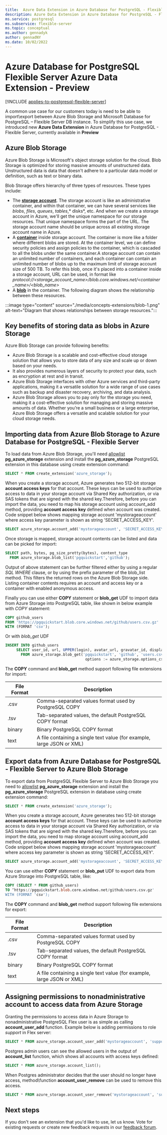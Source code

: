 ```yaml
---
title:  Azure Data Extension in Azure Database for PostgreSQL - Flexible Server -Preview
description: Azure Data Extension in Azure Database for PostgreSQL - Flexible Server -Preview
ms.service: postgresql
ms.subservice: flexible-server
ms.topic: conceptual
ms.author: gennadyk
author: gennadNY
ms.date: 10/02/2022
---
```

# Azure Database for PostgreSQL Flexible Server Azure Data Extension - Preview

[!INCLUDE [applies-to-postgresql-flexible-server](../includes/applies-to-postgresql-flexible-server.md)]

A common use case for our customers today is need to be able to import\export between Azure Blob Storage and Microsoft Database for PostgreSQL – Flexible Server DB instance. To simplify this use case, we introduced new **Azure Data Extension** in Azure Database for PostgreSQL - Flexible Server, currently available in **Preview**

## Azure Blob Storage

Azure Blob Storage is Microsoft's object storage solution for the cloud. Blob Storage is optimized for storing massive amounts of unstructured data. Unstructured data is data that doesn't adhere to a particular data model or definition, such as text or binary data.

Blob Storage offers hierarchy of three types of resources. These types include:
* The [**storage account**](../../storage/blobs/storage-blobs-introduction.md#storage-accounts). The storage account is like an administrative container, and within that container, we can have several services like *blobs*, *files*, *queues*, *tables*,* disks*, etc. And when we create a storage account in Azure, we'll get the unique namespace for our storage resources. That unique namespace forms the part of the URL. The storage account name should be unique across all existing storage account name in Azure.
* A [**container**](../../storage/blobs/storage-blobs-introduction.md#containers) inside storage account. The container is more like a folder where different blobs are stored. At the container level, we can define security policies and assign  policies to the container, which is cascaded to all the blobs under the same container.A storage account can contain an unlimited number of containers, and each container can contain an unlimited number of blobs up to the maximum limit of storage account size of 500 TB.
To refer this blob, once it's placed into a container inside a storage account, URL can be used, in format  like *protocol://<storage_account_name>/blob.core.windows.net/<container_name>/<blob_name>*
* A [**blob**](../../storage/blobs/storage-blobs-introduction.md#blobs) in the container.
The following diagram shows the relationship between these resources.

 :::image type="content" source="./media/concepts-extensions/blob-1.png" alt-text="Diagram that shows relationships between storage resources.":::

## Key benefits of storing data as blobs in Azure Storage

Azure Blob Storage can provide following benefits:
* Azure Blob Storage is a scalable and cost-effective cloud storage solution that allows you to store data of any size and scale up or down based on your needs.
* It also provides numerous layers of security to protect your data, such as encryption at rest and in transit.
* Azure Blob Storage interfaces with other Azure services and third-party applications, making it a versatile solution for a wide range of use cases such as backup and disaster recovery, archiving, and data analysis.
* Azure Blob Storage allows you to pay only for the storage you need, making it a cost-effective solution for managing and storing massive amounts of data. Whether you’re a small business or a large enterprise, Azure Blob Storage offers a versatile and scalable solution for your cloud storage needs.

## Importing data from Azure Blob Storage to Azure Database for PostgreSQL - Flexible Server

To load data from Azure Blob Storage, you'll need [allowlist](../../postgresql/flexible-server/concepts-extensions.md#how-to-use-postgresql-extensions) **pg_azure_storage** extension and install the **pg_azure_storage** PostgreSQL extension in this database using create extension command:

```sql
SELECT * FROM create_extension('azure_storage');
```


When you create a storage account, Azure generates two 512-bit storage **account access keys** for that account. These keys can be used to authorize access to data in your storage account via Shared Key authorization, or via SAS tokens that are signed with the shared key.Therefore, before you can import the data, you need to map his storage account using account_add method, providing **account access key** defined when account was created. Code snippet below shows mapping storage account 'mystorageaccount' where access key parameter is shown as string 'SECRET_ACCESS_KEY'.

```sql
SELECT azure_storage.account_add('mystorageaccount', 'SECRET_ACCESS_KEY');
```

Once storage is mapped,  storage account contents can be listed and data can be picked for import:

```sql
SELECT path, bytes, pg_size_pretty(bytes), content_type
  FROM azure_storage.blob_list('pgquickstart','github');

```
 Output of above statement can be further filtered either by using a regular *SQL WHERE* clause, or by using the prefix parameter of the blob_list method. This filters the returned rows on the Azure Blob Storage side. Listing container contents requires an account and access key or a container with enabled anonymous access.

Finally you can use either **COPY** statement or **blob_get** UDF to import data from Azure Storage into PostgreSQL table, like shown in below example with *COPY* statement:

```sql
COPY github_users
FROM 'https://pgquickstart.blob.core.windows.net/github/users.csv.gz'
WITH (FORMAT 'csv');
```

Or with *blob_get* UDF

```sql
INSERT INTO github_users
     SELECT user_id, url, UPPER(login), avatar_url, gravatar_id, display_login
       FROM azure_storage.blob_get('pgquickstart', 'github', 'users.csv.gz', NULL::github_users,
                                    options := azure_storage.options_csv_get(force_not_null := ARRAY['gravatar_id']));
```

The **COPY** command and **blob_get** method support following file extensions for import:

| **File Format**  | **Description**| 
|--------------|-----------|
| .csv         | Comma-separated values format used by PostgreSQL COPY|      
|.tsv          | Tab-separated values, the default PostgreSQL COPY format|
| binary       | Binary PostgreSQL COPY format|
| text         | A file containing a single text value (for example, large JSON or XML)|


## Export data from Azure Database for PostgreSQL - Flexible Server to Azure Blob Storage 

To export data from PostgreSQL Flexible Server to Azure Blob Storage you need to [allowlist](../../postgresql/flexible-server/concepts-extensions.md#how-to-use-postgresql-extensions) **pg_azure_storage** extension and install the **pg_azure_storage** PostgreSQL extension in  database using create extension command:
```sql
SELECT * FROM create_extension('azure_storage');
```

When you create a storage account, Azure generates two 512-bit storage **account access keys** for that account. These keys can be used to authorize access to data in your storage account via Shared Key authorization, or via SAS tokens that are signed with the shared key.Therefore, before you can import the data, you need to map  storage account using account_add method, providing **account access key** defined when account was created. Code snippet below shows mapping storage account 'mystorageaccount' where access key parameter is shown as string 'SECRET_ACCESS_KEY'.

```sql
SELECT azure_storage.account_add('mystorageaccount', 'SECRET_ACCESS_KEY');
```

You can use either **COPY** statement or **blob_put** UDF to export data from Azure Storage into PostgreSQL table, like:
```sql
COPY (SELECT * FROM github_users)
TO ‘https://pgquickstart.blob.core.windows.net/github/users.csv.gz'
WITH (FORMAT 'csv');
```
The **COPY** command and **blob_get** method  support following file extensions for export:

| **File Format**  | **Description**| 
|--------------|-----------|
| .csv         | Comma-separated values format used by PostgreSQL COPY|      
|.tsv          | Tab-separated values, the default PostgreSQL COPY format|
| binary       | Binary PostgreSQL COPY format|
| text         | A file containing a single text value (for example, large JSON or XML)|

## Assigning permissions to nonadministrative account to access data from Azure Storage

Granting the permissions to access data in Azure Storage to nonadministrative PostgreSQL Flex user is as simple as calling **account_user_add** function. Example below is adding permissions to role *support* in Flex server:
```sql
SELECT * FROM azure_storage.account_user_add('mystorageaccount', 'support');
```

Postgres admin users can see the allowed users in the output of **account_list** function, which shows all accounts with access keys defined:
```sql
SELECT * FROM azure_storage.account_list();
```
When Postgres administrator decides that the user should no longer have access,  method\function **account_user_remove** can be used to remove this access. 
```sql
SELECT * FROM azure_storage.account_user_remove('mystorageaccount', 'support');
```


## Next steps

If you don't see an extension that you'd like to use, let us know. Vote for existing requests or create new feedback requests in our [feedback forum](https://feedback.azure.com/d365community/forum/c5e32b97-ee24-ec11-b6e6-000d3a4f0da0).
